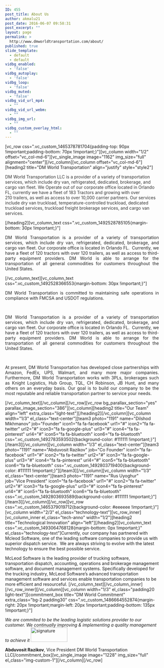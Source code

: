 ```yaml
---
ID: 455
post_title: About Us
author: akmalu21
post_date: 2016-06-07 09:58:31
post_excerpt: ""
layout: page
permalink: >
  http://www.dmworldtransportation.com/about/
published: true
slide_template:
  - default
  - default
vidbg_enabled:
  - 'false'
vidbg_autoplay:
  - 'false'
vidbg_loop:
  - 'false'
vidbg_muted:
  - 'false'
vidbg_vid_url_mp4:
  - ""
vidbg_vid_url_webm:
  - ""
vidbg_img_url:
  - ""
vidbg_custom_overlay_html:
  - ""
---
```

[vc_row css=".vc_custom_1465378781704{padding-top: 90px !important;padding-bottom: 70px !important;}"][vc_column width="1/2" offset="vc_col-md-6"][vc_single_image image="1162" img_size="full" alignment="center"][/vc_column][vc_column offset="vc_col-md-6"][heading2 title="DM World Transportation" align="justify" style="style2"]
<p style="color: #333;">DM World Transportation LLC is a provider of a variety of transportation services, which include dry van, refrigerated, dedicated, brokerage, and cargo van fleet. We Operate out of our corporate office located in Orlando FL, currently we have a fleet of 183 Tractors and growing with over 210 trailers, as well as access to over 10,000 carrier partners. Our services include dry van truckload, temperature-controlled truckload, dedicated truckload services, truckload freight brokerage services, and cargo van services.</p>
[/heading2][vc_column_text css=".vc_custom_1492528785105{margin-bottom: 30px !important;}"]
<p style="text-align: justify; color: #222;">DM World Transportation is a provider of a variety of transportation services, which include dry van, refrigerated, dedicated, brokerage, and cargo van fleet. Our corporate office is located in Orlando FL.  Currently, we have a fleet of 120 tractors with over 120 trailers, as well as access to third-party equipment providers. DM World is able to arrange for the transportation of all general commodities for customers throughout the United States.</p>
[/vc_column_text][vc_column_text css=".vc_custom_1492528366553{margin-bottom: 30px !important;}"]
<p style="text-align: justify; color: #222;">DM World Transportation is committed to maintaining safe operations in compliance with FMCSA and USDOT regulations.</p>
&nbsp;
<p style="text-align: justify; color: #222;">DM World Transportation is a provider of a variety of transportation services, which include dry van, refrigerated, dedicated, brokerage, and cargo van fleet. Our corporate office is located in Orlando FL.  Currently, we have a fleet of 120 tractors with over 120 trailers, as well as access to third-party equipment providers. DM World is able to arrange for the transportation of all general commodities for customers throughout the United States.</p>
&nbsp;
<p style="text-align: justify; color: #222;">At present, DM World Transportation has developed close partnerships with Amazon, FedEx, UPS, Walmart, and many more major companies. Furthermore, DM World Transportation works with 3PLs, brokerages such as Knight Logistics, Hub Group, TQL, CH Robinson, JB Hunt, and many others on an everyday basis. Our goal is to build our company to be the most reputable and reliable transportation partner to service your needs.</p>
[/vc_column_text][/vc_column][/vc_row][vc_row bg_parallax_section="yes" parallax_image_section="386"][vc_column][heading2 title="Our Team" align="left" extra_class="light-text"][/heading2][/vc_column][vc_column width="1/3" el_class="text-center"][team3 photo="1191" name="Dilshod Mikhmanov" job="Founder" icon1="fa fa-facebook" url1="#" icon2="fa fa-twitter" url2="#" icon3="fa fa-google-plus" url3="#" icon4="fa fa-pinterest" url4="#" icon5="fa fa-bluetooth" icon6="fa fa-bluetooth" css=".vc_custom_1492783593502{background-color: #111111 !important;}"][/team3][/vc_column][vc_column width="1/3" el_class="text-center"][team3 photo="1191" name="Abduvosit Razikov" job="Co Founder" icon1="fa fa-facebook" url1="#" icon2="fa fa-twitter" url2="#" icon3="fa fa-google-plus" url3="#" icon4="fa fa-pinterest" url4="#" icon5="fa fa-bluetooth" icon6="fa fa-bluetooth" css=".vc_custom_1492803719400{background-color: #111111 !important;}"][/team3][/vc_column][vc_column width="1/3" el_class="text-center"][team3 photo="1191" name="Rus Uyoghur" job="Vice President" icon1="fa fa-facebook" url1="#" icon2="fa fa-twitter" url2="#" icon3="fa fa-google-plus" url3="#" icon4="fa fa-pinterest" url4="#" icon5="fa fa-bluetooth" icon6="fa fa-bluetooth" css=".vc_custom_1492803693589{background-color: #111111 !important;}"][/team3][/vc_column][/vc_row][vc_row css=".vc_custom_1465379019712{background-color: #eeeeee !important;}"][vc_column width="2/3" el_class="technology-text"][vc_row_inner][vc_column_inner el_class="tech-anno" width="1/2"][heading2 title="Technological Innovation" align="left"][/heading2][vc_column_text css=".vc_custom_1493064768128{margin-bottom: 0px !important;}" el_class="technology-text"]Currently, our company has partnered with Mcleod Software, one of the leading software companies to provide us with superior dispatch service.  We are always striving to evolve with the latest technology to ensure the best possible service.

McLeod Software is the leading provider of trucking software, transportation dispatch, accounting, operations and brokerage management software, and document management systems. Specifically developed for the trucking industry, McLeod Software’s advanced transportation management software and services enable transportation companies to be more efficient and resourceful. [/vc_column_text][/vc_column_inner][/vc_row_inner][/vc_column][vc_column width="1/3" el_class="padding20 light-text"][commitment_box title="DM World Commitment" extra_class="bg-2 padding30" css=".vc_custom_1486664552874{margin-right: 20px !important;margin-left: 20px !important;padding-bottom: 135px !important;}"]

<p class="lead big"><i>We are commited to be the leading logistic solutions provider to our customer. We continually improving &amp; implementing a quality management to achieve it
</i>

<img class="alignnone size-full wp-image-533" src="http://demo.vegatheme.com/gocargo/demo3/wp-content/uploads/sites/3/2016/06/signature.png" alt="signature" width="120" height="47" />
<div class="divider-single"></div>
<b>Abduvosit Razikov</b>, Vice President
DM World Transportation LLC[/commitment_box][vc_single_image image="1228" img_size="full" el_class="img-custom-1"][/vc_column][/vc_row]